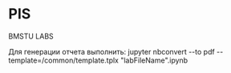 # PIS
BMSTU LABS

Для генерации отчета выполнить:
jupyter nbconvert --to pdf --template=/common/template.tplx "labFileName".ipynb
